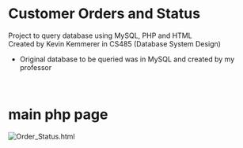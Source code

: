 # Customer Orders and Status
Project to query database using MySQL, PHP and HTML <br/>
Created by Kevin Kemmerer in CS485 (Database System Design)
- Original database to be queried was in MySQL and created by my professor
<br/>

# main php page
![Order_Status.html](https://imgur.com/a/VrEYjTf)



